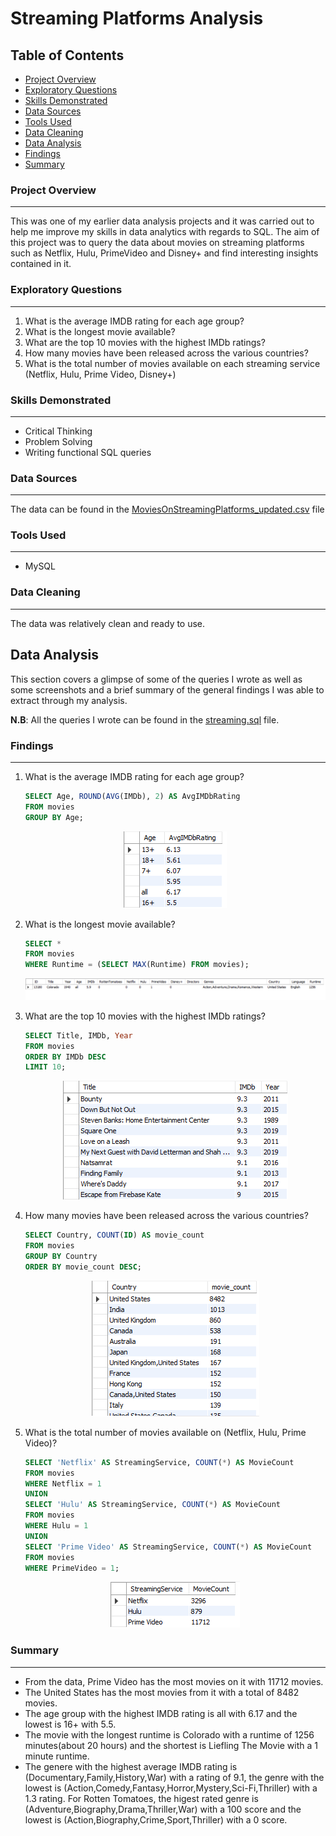# Streaming Platforms Analysis
## Table of Contents
- [Project Overview](#project-overview)
- [Exploratory Questions](#exploratory-questions)
- [Skills Demonstrated](#skills-demonstrated)
- [Data Sources](#data-sources)
- [Tools Used](#tools-used)
- [Data Cleaning](#data-cleaning)
- [Data Analysis](#data-analysis)
- [Findings](#findings)
- [Summary](#summary)

### Project Overview
---
This was one of my earlier data analysis projects and it was carried out to help me improve my skills in data analytics with regards to SQL. The aim of this project was to query the data about movies on streaming platforms such as Netflix, Hulu, PrimeVideo and Disney+ and find interesting insights contained in it.
### Exploratory Questions
---
1. What is the average IMDB rating for each age group?
2. What is the longest movie available?
3. What are the top 10 movies with the highest IMDb ratings?
4. How many movies have been released across the various countries?
5. What is the total number of movies available on each streaming service (Netflix, Hulu, Prime Video, Disney+)
### Skills Demonstrated
---
- Critical Thinking
- Problem Solving
- Writing functional SQL queries
### Data Sources
---
The data can be found in the [MoviesOnStreamingPlatforms_updated.csv](MoviesOnStreamingPlatforms_updated.csv) file
### Tools Used
---
- MySQL
### Data Cleaning
---
The data was relatively clean and ready to use.
## Data Analysis
This section covers a glimpse of some of the queries I wrote as well as some screenshots and a brief summary of the general findings I was able to extract through my analysis.

**N.B**: All the queries I wrote can be found in the [streaming.sql](streaming.sql) file.
### Findings
---
1. What is the average IMDB rating for each age group?
   ```sql
   SELECT Age, ROUND(AVG(IMDb), 2) AS AvgIMDbRating
   FROM movies
   GROUP BY Age;
   ```
   <p align="center">
      <img src="agegroupIMDB.png">
   </p>
3. What is the longest movie available?
   ```sql
   SELECT *
   FROM movies
   WHERE Runtime = (SELECT MAX(Runtime) FROM movies);
   ```
   <p align="center">
      <img src="longestmovie.png">
   </p>
5. What are the top 10 movies with the highest IMDb ratings?
   ```sql
   SELECT Title, IMDb, Year
   FROM movies
   ORDER BY IMDb DESC
   LIMIT 10;
   ```
   <p align="center">
      <img src="top10IMDb.png">
   </p>
7. How many movies have been released across the various countries?
   ```sql
   SELECT Country, COUNT(ID) AS movie_count
   FROM movies
   GROUP BY Country
   ORDER BY movie_count DESC;
   ```
   <p align="center">
      <img src="countrymoviecount.png">
   </p>
9. What is the total number of movies available on (Netflix, Hulu, Prime Video)?
   ```sql
   SELECT 'Netflix' AS StreamingService, COUNT(*) AS MovieCount
   FROM movies
   WHERE Netflix = 1
   UNION
   SELECT 'Hulu' AS StreamingService, COUNT(*) AS MovieCount
   FROM movies
   WHERE Hulu = 1
   UNION
   SELECT 'Prime Video' AS StreamingService, COUNT(*) AS MovieCount
   FROM movies
   WHERE PrimeVideo = 1;
   ```
   <p align="center">
      <img src="platformcount.png">
   </p>
### Summary
---
- From the data, Prime Video has the most movies on it with 11712 movies.
- The United States has the most movies from it with a total of 8482 movies.
- The age group with the highest IMDB rating is all with 6.17 and the lowest is 16+ with 5.5.
- The movie with the longest runtime is Colorado with a runtime of 1256 minutes(about 20 hours) and the shortest is Liefling The Movie with a 1 minute runtime.
- The genere with the highest average IMDB rating is (Documentary,Family,History,War) with a rating of 9.1, the genre with the lowest is (Action,Comedy,Fantasy,Horror,Mystery,Sci-Fi,Thriller) with a 1.3 rating. For Rotten Tomatoes, the higest rated genre is (Adventure,Biography,Drama,Thriller,War) with a 100 score and the lowest is (Action,Biography,Crime,Sport,Thriller) with a 0 score.
